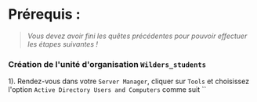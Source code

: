 # **Prérequis :**
> _Vous devez avoir fini les quêtes précédentes pour pouvoir effectuer les étapes suivantes !_

### Création de l'unité d'organisation ``Wilders_students``

1). Rendez-vous dans votre ``Server Manager``, cliquer sur ``Tools`` et choisissez l'option ``Active Directory Users and Computers`` comme suit ``
